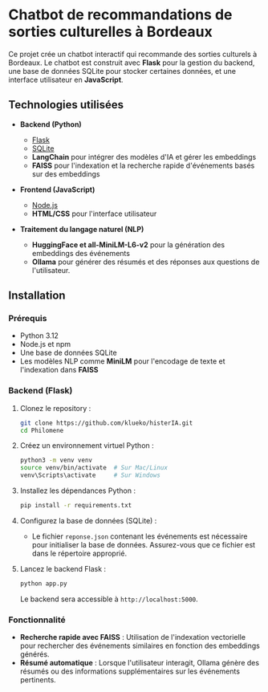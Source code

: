 # Chatbot de recommandations de sorties culturelles à Bordeaux

Ce projet crée un chatbot interactif qui recommande des sorties culturels à Bordeaux. Le chatbot est construit avec **Flask** pour la gestion du backend, une base de données SQLite pour stocker certaines données, et une interface utilisateur en **JavaScript**.

## Technologies utilisées

- **Backend (Python)**
  - [Flask](https://flask.palletsprojects.com/)
  - [SQLite](https://www.sqlite.org/)
  - **LangChain** pour intégrer des modèles d'IA et gérer les embeddings
  - **FAISS** pour l'indexation et la recherche rapide d'événements basés sur des embeddings

- **Frontend (JavaScript)**
  - [Node.js](https://nodejs.org/)
  - **HTML/CSS** pour l'interface utilisateur

- **Traitement du langage naturel (NLP)**
  - **HuggingFace et all-MiniLM-L6-v2** pour la génération des embeddings des événements
  - **Ollama** pour générer des résumés et des réponses aux questions de l'utilisateur.

## Installation

### Prérequis

- Python 3.12
- Node.js et npm
- Une base de données SQLite
- Les modèles NLP comme **MiniLM** pour l'encodage de texte et l'indexation dans **FAISS**

### Backend (Flask)

1. Clonez le repository :
    ```bash
    git clone https://github.com/klueko/histerIA.git
    cd Philomene
    ```

2. Créez un environnement virtuel Python :
    ```bash
    python3 -m venv venv
    source venv/bin/activate  # Sur Mac/Linux
    venv\Scripts\activate     # Sur Windows
    ```

3. Installez les dépendances Python :
    ```bash
    pip install -r requirements.txt
    ```

4. Configurez la base de données (SQLite) :
    - Le fichier `reponse.json` contenant les événements est nécessaire pour initialiser la base de données. Assurez-vous que ce fichier est dans le répertoire approprié.

5. Lancez le backend Flask :
    ```bash
    python app.py
    ```

    Le backend sera accessible à `http://localhost:5000`.

### Fonctionnalité

- **Recherche rapide avec FAISS** : Utilisation de l'indexation vectorielle pour rechercher des événements similaires en fonction des embeddings générés.
- **Résumé automatique** : Lorsque l'utilisateur interagit, Ollama génère des résumés ou des informations supplémentaires sur les événements pertinents.


